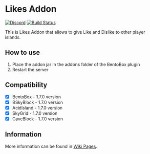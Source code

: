 # Likes Addon
[![Discord](https://img.shields.io/discord/272499714048524288.svg?logo=discord)](https://discord.bentobox.world)
[![Build Status](https://ci.codemc.org/buildStatus/icon?job=BentoBoxWorld/Likes)](https://ci.codemc.org/job/BentoBoxWorld/job/Likes/)

This is Likes Addon that allows to give Like and Dislike to other player islands. 

## How to use

1. Place the addon jar in the addons folder of the BentoBox plugin
2. Restart the server

## Compatibility

- [x] BentoBox - 1.7.0 version
- [x] BSkyBlock - 1.7.0 version
- [x] AcidIsland - 1.7.0 version
- [x] SkyGrid - 1.7.0 version
- [x] CaveBlock - 1.7.0 version

## Information

More information can be found in [Wiki Pages](https://github.com/BentoBoxWorld/Likes/wiki).

